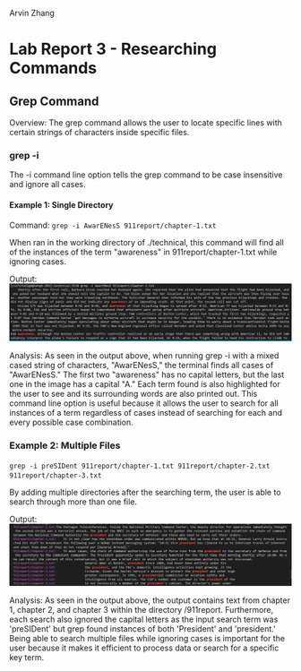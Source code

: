 Arvin Zhang

# Lab Report 3 - Researching Commands

## Grep Command

Overview: The grep command allows the user to locate specific lines with certain strings of characters inside specific files.

### grep -i

The -i command line option tells the grep command to be case insensitive and ignore all cases.

#### Example 1: Single Directory

Command:
`grep -i AwarENesS 911report/chapter-1.txt`

When ran in the working directory of ./technical, this command will find all of the instances of the term "awareness" in 911report/chapter-1.txt while ignoring cases.

Output:
![grep -i Awareness](./LabReport3Imgs/grep-iAwareness.png)

Analysis:
As seen in the output above, when running grep -i with a mixed cased string of characters, "AwarENesS," the terminal finds all cases of "AwarENesS." The first two "awareness" has no capital letters, but the last one in the image has a capital "A." Each term found is also highlighted for the user to see and its surrounding words are also printed out. This command line option is useful because it allows the user to search for all instances of a term regardless of cases instead of searching for each and every possible case combination.

### Example 2: Multiple Files

`grep -i preSIDent 911report/chapter-1.txt 911report/chapter-2.txt 911report/chapter-3.txt`

By adding multiple directories after the searching term, the user is able to search through more than one file.

Output:
![grep -i President](./LabReport3Imgs/grep-iPresident.png)

Analysis:
As seen in the output above, the output contains text from chapter 1, chapter 2, and chapter 3 within the directory /911report. Furthermore, each search also ignored the capital letters as the input search term was 'preSIDent' but grep found instances of both 'President' and 'president.' Being able to search multiple files while ignoring cases is important for the user because it makes it efficient to process data or search for a specific key term.
